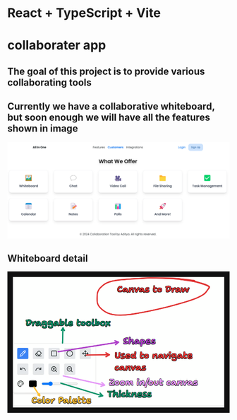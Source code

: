 # React + TypeScript + Vite

# collaborater app
## The goal of this project is to provide various collaborating tools

## Currently we have a collaborative whiteboard, but soon enough we will have all the features shown in image
![alt text]({97987FF7-FAFF-4729-B0C9-02427EB9FB7C}.png)

## Whiteboard detail
![alt text]({7DD9CE51-FD75-40D7-B1C1-9FF0305D60B9}.png)